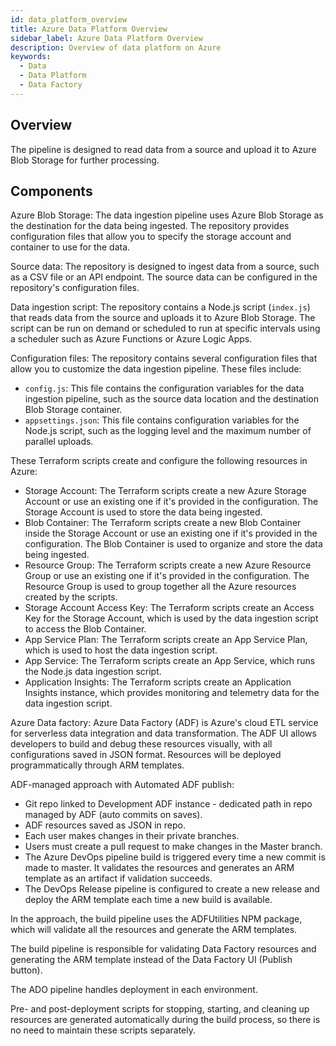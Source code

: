 ```yaml
---
id: data_platform_overview
title: Azure Data Platform Overview
sidebar_label: Azure Data Platform Overview
description: Overview of data platform on Azure
keywords:
  - Data
  - Data Platform
  - Data Factory
---
```


## Overview

The pipeline is designed to read data from a source and upload it to Azure Blob Storage for further processing.

## Components

Azure Blob Storage: The data ingestion pipeline uses Azure Blob Storage as the destination for the data being ingested. The repository provides configuration files that allow you to specify the storage account and container to use for the data.

Source data: The repository is designed to ingest data from a source, such as a CSV file or an API endpoint. The source data can be configured in the repository's configuration files.

Data ingestion script: The repository contains a Node.js script (`index.js`) that reads data from the source and uploads it to Azure Blob Storage. The script can be run on demand or scheduled to run at specific intervals using a scheduler such as Azure Functions or Azure Logic Apps.

Configuration files: The repository contains several configuration files that allow you to customize the data ingestion pipeline. These files include:

- `config.js`: This file contains the configuration variables for the data ingestion pipeline, such as the source data location and the destination Blob Storage container.
- `appsettings.json`: This file contains configuration variables for the Node.js script, such as the logging level and the maximum number of parallel uploads.

These Terraform scripts create and configure the following resources in Azure:

- Storage Account: The Terraform scripts create a new Azure Storage Account or use an existing one if it's provided in the configuration. The Storage Account is used to store the data being ingested.
- Blob Container: The Terraform scripts create a new Blob Container inside the Storage Account or use an existing one if it's provided in the configuration. The Blob Container is used to organize and store the data being ingested.
- Resource Group: The Terraform scripts create a new Azure Resource Group or use an existing one if it's provided in the configuration. The Resource Group is used to group together all the Azure resources created by the scripts.
- Storage Account Access Key: The Terraform scripts create an Access Key for the Storage Account, which is used by the data ingestion script to access the Blob Container.
- App Service Plan: The Terraform scripts create an App Service Plan, which is used to host the data ingestion script.
- App Service: The Terraform scripts create an App Service, which runs the Node.js data ingestion script.
- Application Insights: The Terraform scripts create an Application Insights instance, which provides monitoring and telemetry data for the data ingestion script.

Azure Data factory: Azure Data Factory (ADF) is Azure's cloud ETL service for serverless data integration and data transformation. The ADF UI allows developers to build and debug these resources visually, with all configurations saved in JSON format. Resources will be deployed programmatically through ARM templates.

ADF-managed approach with Automated ADF publish:

- Git repo linked to Development ADF instance - dedicated path in repo managed by ADF (auto commits on saves).
- ADF resources saved as JSON in repo.
- Each user makes changes in their private branches.
- Users must create a pull request to make changes in the Master branch.
- The Azure DevOps pipeline build is triggered every time a new commit is made to master. It validates the resources and generates an ARM template as an artifact if validation succeeds.
- The DevOps Release pipeline is configured to create a new release and deploy the ARM template each time a new build is available.

In the approach, the build pipeline uses the ADFUtilities NPM package, which will validate all the resources and generate the ARM templates. 

The build pipeline is responsible for validating Data Factory resources and generating the ARM template instead of the Data Factory UI (Publish button).

The ADO pipeline handles deployment in each environment.

Pre- and post-deployment scripts for stopping, starting, and cleaning up resources are generated automatically during the build process, so there is no need to maintain these scripts separately. 
